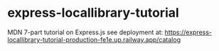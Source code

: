 # express-locallibrary-tutorial
MDN 7-part tutorial on Express.js
see deployment at: https://express-locallibrary-tutorial-production-fe1e.up.railway.app/catalog

